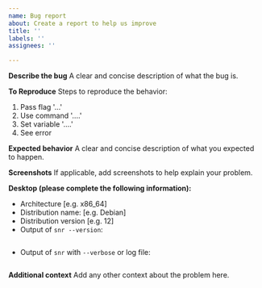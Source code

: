 ```yaml
---
name: Bug report
about: Create a report to help us improve
title: ''
labels: ''
assignees: ''

---
```


**Describe the bug**
A clear and concise description of what the bug is.

**To Reproduce**
Steps to reproduce the behavior:
1. Pass flag '...'
2. Use command '....'
3. Set variable '....'
4. See error

**Expected behavior**
A clear and concise description of what you expected to happen.

**Screenshots**
If applicable, add screenshots to help explain your problem.

**Desktop (please complete the following information):**
  - Architecture [e.g. x86_64]
  - Distribution name: [e.g. Debian]
  - Distribution version  [e.g. 12]
  - Output of `snr --version`:
  ```
  ```
  - Output of `snr` with `--verbose` or log file:
  ```
  ```

**Additional context**
Add any other context about the problem here.

